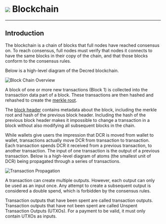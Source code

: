 # <img class="dcr-icon" src="/img/dcr-icons/Blocks.svg" /> Blockchain

---

## Introduction

The blockchain is a chain of blocks that full nodes have reached
consensus on. To reach consensus, full nodes must verify that
nodes it connects to have the same blocks in their copy of the
chain, and that those blocks conform to the consensus rules.

Below is a high-level diagram of the Decred blockchain.

![Block Chain Overview](/img/core-blockchain-concepts/blockchain-overview.svg)

A block of one or more new transactions (Block 1) is collected into
the transaction data part of a block. These transactions are then
hashed and rehashed to create the [merkle root](../developer-guides/merkle-root-construction.md).

The [block header](../developer-guides/block-header-specifications.md)
contains metadata about the block, including
the merkle root and hash of the previous block header.
Including the hash of the previous block header makes it impossible to change
a transaction in a block without also modifying all subsequent blocks
in the chain.

While wallets give users the impression that DCR is moved from wallet
to wallet, transactions actually move DCR from transaction to
transaction.
Each transaction spends DCR it received from a
previous transaction, to another transaction.
The input of one transaction is the output of a previous transaction.
Below is a high-level diagram of atoms (the smallest unit of DCR)
being propagated through a series of transactions.

![Transaction Propagation](/img/core-blockchain-concepts/transaction-propagation.svg)

A transaction can create multiple outputs.
However, each output can only be used as an input once.
Any attempt to create a subsequent
output is considered a double spend, which is forbidden by the
consensus rules.

Transaction outputs that have been spent are called transaction outputs.
Transaction outputs that have not been spent are called Unspent Transaction Outputs (UTXOs).
For a payment to be valid, it must only contain UTXOs as inputs.
